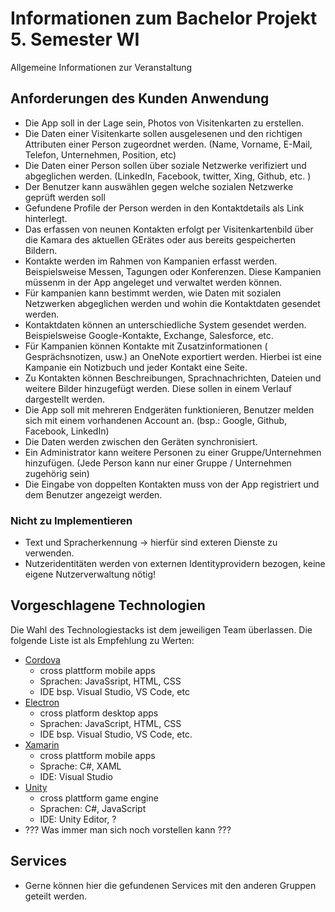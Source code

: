# Informationen zum Bachelor Projekt 5. Semester WI

Allgemeine Informationen zur Veranstaltung

## Anforderungen des Kunden Anwendung

- Die App soll in der Lage sein, Photos von Visitenkarten zu erstellen.
- Die Daten einer Visitenkarte sollen ausgelesenen und den richtigen Attributen einer Person zugeordnet werden. (Name, Vorname, E-Mail, Telefon, Unternehmen, Position, etc)
- Die Daten einer Person sollen über soziale Netzwerke verifiziert und abgeglichen werden. (LinkedIn, Facebook, twitter, Xing, Github, etc. )
- Der Benutzer kann auswählen gegen welche sozialen Netzwerke geprüft werden soll
- Gefundene Profile der Person werden in den Kontaktdetails als Link hinterlegt.
- Das erfassen von neunen Kontakten erfolgt per Visitenkartenbild über die Kamara des aktuellen GErätes oder aus bereits gespeicherten Bildern.
- Kontakte werden im Rahmen von Kampanien erfasst werden. Beispielsweise Messen, Tagungen oder Konferenzen. Diese Kampanien müssenm in der App angeleget und verwaltet werden können. 
- Für kampanien kann bestimmt werden, wie Daten mit sozialen Netzwerken abgeglichen werden und wohin die Kontaktdaten gesendet werden. 
- Kontaktdaten können an unterschiedliche System gesendet werden. Beispielsweise Google-Kontakte, Exchange, Salesforce, etc.
- Für Kampanien können Kontakte mit Zusatzinformationen ( Gesprächsnotizen, usw.) an OneNote exportiert werden. Hierbei ist eine Kampanie ein Notizbuch und jeder Kontakt eine Seite.
- Zu Kontakten können Beschreibungen, Sprachnachrichten, Dateien und weitere Bilder hinzugefügt werden. Diese sollen in einem Verlauf dargestellt werden.
- Die App soll mit mehreren Endgeräten funktionieren, Benutzer melden sich mit einem vorhandenen Account an. (bsp.: Google, Github, Facebook, LinkedIn) 
- Die Daten werden zwischen den Geräten synchronisiert.    
- Ein Administrator kann weitere Personen zu einer Gruppe/Unternehmen hinzufügen. (Jede Person kann nur einer Gruppe / Unternehmen zugehörig sein)
- Die Eingabe von doppelten Kontakten muss von der App registriert und dem Benutzer angezeigt werden. 

### Nicht zu Implementieren
- Text und Spracherkennung -> hierfür sind exteren Dienste zu verwenden.
- Nutzeridentitäten werden von externen Identityprovidern bezogen, keine eigene Nutzerverwaltung nötig!

## Vorgeschlagene Technologien

Die Wahl des Technologiestacks ist dem jeweiligen Team überlassen. Die folgende Liste ist als Empfehlung zu Werten:

- [Cordova](https://cordova.apache.org/) 
  - cross plattform mobile apps 
  - Sprachen: JavaSsript, HTML, CSS
  - IDE bsp. Visual Studio, VS Code, etc
- [Electron](http://electron.atom.io/) 
  - cross platform desktop apps
  - Sprachen: JavaScript, HTML, CSS
  - IDE bsp. Visual Studio, VS Code, etc.
- [Xamarin](https://www.xamarin.com/)
  - cross plattform mobile apps 
  - Sprache: C#, XAML
  - IDE: Visual Studio
- [Unity](https://unity3d.com/)
  - cross plattform game engine
  - Sprachen: C#, JavaScript
  - IDE: Unity Editor, ? 
- ??? Was immer man sich noch vorstellen kann ???

## Services

- Gerne können hier die gefundenen Services mit den anderen Gruppen geteilt werden.
